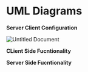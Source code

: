# UML Diagrams

**Server Client Configuration**

![Untitled Document](https://user-images.githubusercontent.com/71487954/98637426-6858bf80-234e-11eb-8d3c-4f99dd401cef.jpg)

**CLient Side Fucntionality**

**Server Side Fucntionality**
